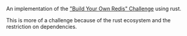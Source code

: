 An implementation of the ["Build Your Own Redis" Challenge](https://codecrafters.io/challenges/redis) using rust.

This is more of a challenge because of the rust ecosystem and the restriction on dependencies.


